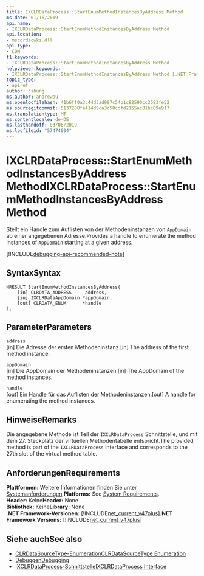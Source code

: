 ```yaml
---
title: IXCLRDataProcess::StartEnumMethodInstancesByAddress Method
ms.date: 01/16/2019
api.name:
- IXCLRDataProcess::StartEnumMethodInstancesByAddress Method
api.location:
- mscordacwks.dll
api.type:
- COM
f1.keywords:
- IXCLRDataProcess::StartEnumMethodInstancesByAddress Method
helpviewer.keywords:
- IXCLRDataProcess::StartEnumMethodInstancesByAddress Method [.NET Framework debugging]
topic_type:
- apiref
author: cshung
ms.author: andrewau
ms.openlocfilehash: 41b6ff0a3c44d3ad997c54b1c82590cc3583fe52
ms.sourcegitcommit: 5137208fa414d9ca3c58cdfd2155ac81bc89e917
ms.translationtype: MT
ms.contentlocale: de-DE
ms.lasthandoff: 03/06/2019
ms.locfileid: "57474604"
---
```

# <a name="ixclrdataprocessstartenummethodinstancesbyaddress-method"></a><span data-ttu-id="b71f1-102">IXCLRDataProcess::StartEnumMethodInstancesByAddress Method</span><span class="sxs-lookup"><span data-stu-id="b71f1-102">IXCLRDataProcess::StartEnumMethodInstancesByAddress Method</span></span>

<span data-ttu-id="b71f1-103">Stellt ein Handle zum Auflisten von der Methodeninstanzen von `AppDomain` ab einer angegebenen Adresse.</span><span class="sxs-lookup"><span data-stu-id="b71f1-103">Provides a handle to enumerate the method instances of `AppDomain` starting at a given address.</span></span>

[!INCLUDE[debugging-api-recommended-note](../../../../includes/debugging-api-recommended-note.md)]

## <a name="syntax"></a><span data-ttu-id="b71f1-104">Syntax</span><span class="sxs-lookup"><span data-stu-id="b71f1-104">Syntax</span></span>

```
HRESULT StartEnumMethodInstancesByAddress(
    [in] CLRDATA_ADDRESS     address,
    [in] IXCLRDataAppDomain *appDomain,
    [out] CLRDATA_ENUM      *handle
);
```

## <a name="parameters"></a><span data-ttu-id="b71f1-105">Parameter</span><span class="sxs-lookup"><span data-stu-id="b71f1-105">Parameters</span></span>

`address`\
<span data-ttu-id="b71f1-106">[in] Die Adresse der ersten Methodeninstanz.</span><span class="sxs-lookup"><span data-stu-id="b71f1-106">[in] The address of the first method instance.</span></span>

`appDomain`\
<span data-ttu-id="b71f1-107">[in] Die AppDomain der Methodeninstanzen.</span><span class="sxs-lookup"><span data-stu-id="b71f1-107">[in] The AppDomain of the method instances.</span></span>

`handle`\
<span data-ttu-id="b71f1-108">[out] Ein Handle für das Auflisten der Methodeninstanzen.</span><span class="sxs-lookup"><span data-stu-id="b71f1-108">[out] A handle for enumerating the method instances.</span></span>

## <a name="remarks"></a><span data-ttu-id="b71f1-109">Hinweise</span><span class="sxs-lookup"><span data-stu-id="b71f1-109">Remarks</span></span>

<span data-ttu-id="b71f1-110">Die angegebene Methode ist Teil der `IXCLRDataProcess` Schnittstelle, und mit dem 27. Steckplatz der virtuellen Methodentabelle entspricht.</span><span class="sxs-lookup"><span data-stu-id="b71f1-110">The provided method is part of the `IXCLRDataProcess` interface and corresponds to the 27th slot of the virtual method table.</span></span>

## <a name="requirements"></a><span data-ttu-id="b71f1-111">Anforderungen</span><span class="sxs-lookup"><span data-stu-id="b71f1-111">Requirements</span></span>

<span data-ttu-id="b71f1-112">**Plattformen:** Weitere Informationen finden Sie unter [Systemanforderungen](../../../../docs/framework/get-started/system-requirements.md).</span><span class="sxs-lookup"><span data-stu-id="b71f1-112">**Platforms:** See [System Requirements](../../../../docs/framework/get-started/system-requirements.md).</span></span>  
<span data-ttu-id="b71f1-113">**Header:** Keine</span><span class="sxs-lookup"><span data-stu-id="b71f1-113">**Header:** None</span></span>  
<span data-ttu-id="b71f1-114">**Bibliothek:** Keine</span><span class="sxs-lookup"><span data-stu-id="b71f1-114">**Library:** None</span></span>  
<span data-ttu-id="b71f1-115">**.NET Framework-Versionen:** [!INCLUDE[net_current_v47plus](../../../../includes/net-current-v47plus.md)]</span><span class="sxs-lookup"><span data-stu-id="b71f1-115">**.NET Framework Versions:** [!INCLUDE[net_current_v47plus](../../../../includes/net-current-v47plus.md)]</span></span>  

## <a name="see-also"></a><span data-ttu-id="b71f1-116">Siehe auch</span><span class="sxs-lookup"><span data-stu-id="b71f1-116">See also</span></span>

- [<span data-ttu-id="b71f1-117">CLRDataSourceType-Enumeration</span><span class="sxs-lookup"><span data-stu-id="b71f1-117">CLRDataSourceType Enumeration</span></span>](clrdatasourcetype-enumeration.md)
- [<span data-ttu-id="b71f1-118">Debuggen</span><span class="sxs-lookup"><span data-stu-id="b71f1-118">Debugging</span></span>](index.md)
- [<span data-ttu-id="b71f1-119">IXCLRDataProcess-Schnittstelle</span><span class="sxs-lookup"><span data-stu-id="b71f1-119">IXCLRDataProcess Interface</span></span>](ixclrdataprocess-interface.md)
